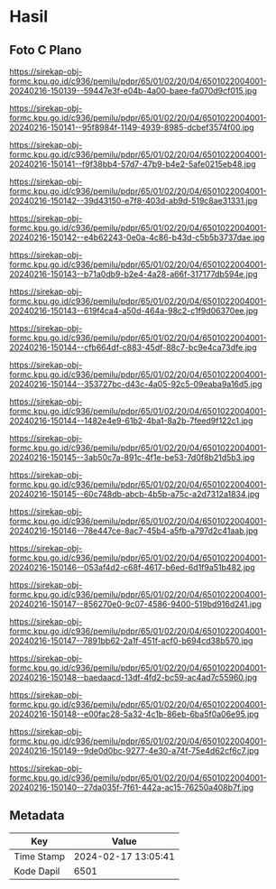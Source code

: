# Hasil

## Foto C Plano

https://sirekap-obj-formc.kpu.go.id/c936/pemilu/pdpr/65/01/02/20/04/6501022004001-20240216-150139--59447e3f-e04b-4a00-baee-fa070d9cf015.jpg

https://sirekap-obj-formc.kpu.go.id/c936/pemilu/pdpr/65/01/02/20/04/6501022004001-20240216-150141--95f8984f-1149-4939-8985-dcbef3574f00.jpg

https://sirekap-obj-formc.kpu.go.id/c936/pemilu/pdpr/65/01/02/20/04/6501022004001-20240216-150141--f9f38bb4-57d7-47b9-b4e2-5afe0215eb48.jpg

https://sirekap-obj-formc.kpu.go.id/c936/pemilu/pdpr/65/01/02/20/04/6501022004001-20240216-150142--39d43150-e7f8-403d-ab9d-519c8ae31331.jpg

https://sirekap-obj-formc.kpu.go.id/c936/pemilu/pdpr/65/01/02/20/04/6501022004001-20240216-150142--e4b62243-0e0a-4c86-b43d-c5b5b3737dae.jpg

https://sirekap-obj-formc.kpu.go.id/c936/pemilu/pdpr/65/01/02/20/04/6501022004001-20240216-150143--b71a0db9-b2e4-4a28-a66f-317177db594e.jpg

https://sirekap-obj-formc.kpu.go.id/c936/pemilu/pdpr/65/01/02/20/04/6501022004001-20240216-150143--619f4ca4-a50d-464a-98c2-c1f9d06370ee.jpg

https://sirekap-obj-formc.kpu.go.id/c936/pemilu/pdpr/65/01/02/20/04/6501022004001-20240216-150144--cfb664df-c883-45df-88c7-bc9e4ca73dfe.jpg

https://sirekap-obj-formc.kpu.go.id/c936/pemilu/pdpr/65/01/02/20/04/6501022004001-20240216-150144--353727bc-d43c-4a05-92c5-09eaba9a16d5.jpg

https://sirekap-obj-formc.kpu.go.id/c936/pemilu/pdpr/65/01/02/20/04/6501022004001-20240216-150144--1482e4e9-61b2-4ba1-8a2b-7feed9f122c1.jpg

https://sirekap-obj-formc.kpu.go.id/c936/pemilu/pdpr/65/01/02/20/04/6501022004001-20240216-150145--3ab50c7a-891c-4f1e-be53-7d0f8b21d5b3.jpg

https://sirekap-obj-formc.kpu.go.id/c936/pemilu/pdpr/65/01/02/20/04/6501022004001-20240216-150145--60c748db-abcb-4b5b-a75c-a2d7312a1834.jpg

https://sirekap-obj-formc.kpu.go.id/c936/pemilu/pdpr/65/01/02/20/04/6501022004001-20240216-150146--78e447ce-8ac7-45b4-a5fb-a797d2c41aab.jpg

https://sirekap-obj-formc.kpu.go.id/c936/pemilu/pdpr/65/01/02/20/04/6501022004001-20240216-150146--053af4d2-c68f-4617-b6ed-6d1f9a51b482.jpg

https://sirekap-obj-formc.kpu.go.id/c936/pemilu/pdpr/65/01/02/20/04/6501022004001-20240216-150147--856270e0-9c07-4586-9400-519bd916d241.jpg

https://sirekap-obj-formc.kpu.go.id/c936/pemilu/pdpr/65/01/02/20/04/6501022004001-20240216-150147--7891bb62-2a1f-451f-acf0-b694cd38b570.jpg

https://sirekap-obj-formc.kpu.go.id/c936/pemilu/pdpr/65/01/02/20/04/6501022004001-20240216-150148--baedaacd-13df-4fd2-bc59-ac4ad7c55960.jpg

https://sirekap-obj-formc.kpu.go.id/c936/pemilu/pdpr/65/01/02/20/04/6501022004001-20240216-150148--e00fac28-5a32-4c1b-86eb-6ba5f0a06e95.jpg

https://sirekap-obj-formc.kpu.go.id/c936/pemilu/pdpr/65/01/02/20/04/6501022004001-20240216-150149--9de0d0bc-9277-4e30-a74f-75e4d62cf6c7.jpg

https://sirekap-obj-formc.kpu.go.id/c936/pemilu/pdpr/65/01/02/20/04/6501022004001-20240216-150140--27da035f-7f61-442a-ac15-76250a408b7f.jpg


## Metadata

| Key        | Value               |
| ---------- | ------------------- |
| Time Stamp | 2024-02-17 13:05:41 |
| Kode Dapil | 6501                |



